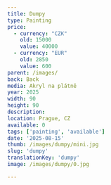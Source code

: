 ```yaml
---
title: Dumpy
type: Painting
price:
  - currency: "CZK"
    old: 15000
    value: 40000
  - currency: "EUR"
    old: 2850
    value: 600
parent: /images/
back: Back
media: Akryl na plátně
year: 2025
width: 90
height: 90
description: 
location: Prague, CZ
available: 0
tags: ['painting', 'available']
date: '2025-08-15'
thumb: /images/dumpy/mini.jpg
slug: 'dumpy'
translationKey: 'dumpy'
image: /images/dumpy/0.jpg

---
```


